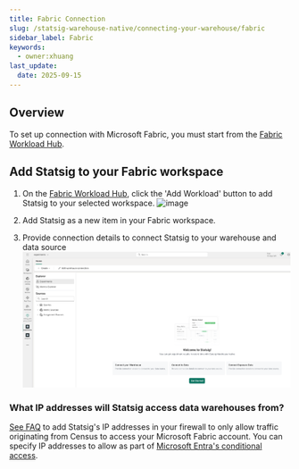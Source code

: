 ```yaml
---
title: Fabric Connection
slug: /statsig-warehouse-native/connecting-your-warehouse/fabric
sidebar_label: Fabric
keywords:
  - owner:xhuang
last_update:
  date: 2025-09-15
---
```


## Overview

To set up connection with Microsoft Fabric, you must start from the [Fabric Workload Hub](https://app.fabric.microsoft.com/workloadhub/detail/Statsig.Statsig.Statsig?experience=fabric-developer).

## Add Statsig to your Fabric workspace

1. On the [Fabric Workload Hub](https://app.fabric.microsoft.com/workloadhub/detail/Statsig.Statsig.Statsig?experience=fabric-developer), click the 'Add Workload' button to add Statsig to your selected workspace.
![image](../../docs/assets/add_fabric_statsig_workload.png)

2. Add Statsig as a new item in your Fabric workspace.

3. Provide connection details to connect Statsig to your warehouse and data source
![image](../../assets/edit_fabric_statsig_warehouse_connection.png)



### What IP addresses will Statsig access data warehouses from?

[See FAQ](/data-warehouse-ingestion/faq#what-ip-addresses-will-statsig-access-data-warehouses-from) to add Statsig's IP addresses in your firewall to only allow traffic originating from Census to access your Microsoft Fabric account. You can specify IP addresses to allow as part of [Microsoft Entra's conditional access](https://learn.microsoft.com/en-us/fabric/security/protect-inbound-traffic#entra-conditional-access).


